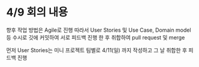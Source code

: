 4/9 회의 내용
============

향후 작업 방법은 Agile로 진행
따라서 User Stories 및 Use Case, Domain model 등 수시로 깃에 커밋하여 서로 피드백 진행 한 후 취합하여 pull request 및 merge

먼저 User Stories는 미니 프로젝트 팀별로 4/11(일) 까지 작성하고 그 날 취합한 후 피드백 진행
